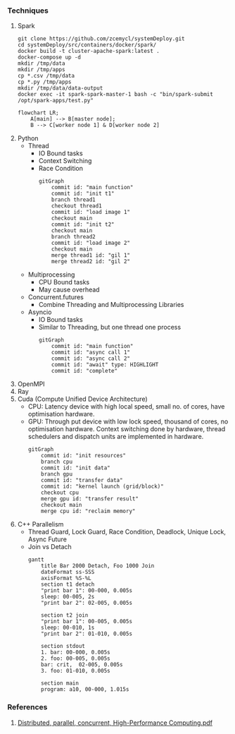### Techniques
1. Spark
    ```
    git clone https://github.com/zcemycl/systemDeploy.git
    cd systemDeploy/src/containers/docker/spark/
    docker build -t cluster-apache-spark:latest .
    docker-compose up -d
    mkdir /tmp/data
    mkdir /tmp/apps
    cp *.csv /tmp/data
    cp *.py /tmp/apps
    mkdir /tmp/data/data-output
    docker exec -it spark-spark-master-1 bash -c "bin/spark-submit /opt/spark-apps/test.py"
    ```
    ```mermaid
    flowchart LR;
        A[main] --> B[master node];
        B --> C[worker node 1] & D[worker node 2]
    ```
2. Python
    - Thread
        - IO Bound tasks
        - Context Switching
        - Race Condition
            ```mermaid
            gitGraph
                commit id: "main function"
                commit id: "init t1"
                branch thread1
                checkout thread1
                commit id: "load image 1"
                checkout main
                commit id: "init t2"
                checkout main
                branch thread2
                commit id: "load image 2"
                checkout main
                merge thread1 id: "gil 1"
                merge thread2 id: "gil 2"
            ```
    - Multiprocessing
        - CPU Bound tasks
        - May cause overhead
    - Concurrent.futures
        - Combine Threading and Multiprocessing Libraries
    - Asyncio
        - IO Bound tasks
        - Similar to Threading, but one thread one process
            ```mermaid
            gitGraph
                commit id: "main function"
                commit id: "async call 1"
                commit id: "async call 2"
                commit id: "await" type: HIGHLIGHT
                commit id: "complete"
            ```
2. OpenMPI
3. Ray
4. Cuda (Compute Unified Device Architecture)
    - CPU: Latency device with high local speed, small no. of cores, have optimisation hardware. 
    - GPU: Through put device with low lock speed, thousand of cores, no optimisation hardware. Context switching done by hardware, thread schedulers and dispatch units are implemented in hardware. 
        ```mermaid
        gitGraph
            commit id: "init resources"
            branch cpu
            commit id: "init data"
            branch gpu
            commit id: "transfer data"
            commit id: "kernel launch (grid/block)"
            checkout cpu
            merge gpu id: "transfer result"
            checkout main
            merge cpu id: "reclaim memory"
        ```
5. C++ Parallelism
    - Thread Guard, Lock Guard, Race Condition, Deadlock, Unique Lock, Async Future
    - Join vs Detach
        ```mermaid
        gantt 
            title Bar 2000 Detach, Foo 1000 Join
            dateFormat ss-SSS
            axisFormat %S-%L
            section t1 detach
            "print bar 1": 00-000, 0.005s
            sleep: 00-005, 2s
            "print bar 2": 02-005, 0.005s

            section t2 join
            "print bar 1": 00-005, 0.005s
            sleep: 00-010, 1s
            "print bar 2": 01-010, 0.005s

            section stdout
            1. bar: 00-000, 0.005s
            2. foo: 00-005, 0.005s
            bar: crit,  02-005, 0.005s
            3. foo: 01-010, 0.005s

            section main
            program: a10, 00-000, 1.015s
        ```

### References
1. [Distributed, parallel, concurrent, High-Performance Computing.pdf](https://esling.github.io/documents/Generic.6b.Concurrence.pdf)